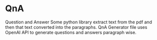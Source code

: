 # QnA
Question and Answer
Some python library extract text from the pdf and then that text converted into the paragraphs.
QnA Generator file uses OpenAI API to generate questions and answers paragraph wise.
